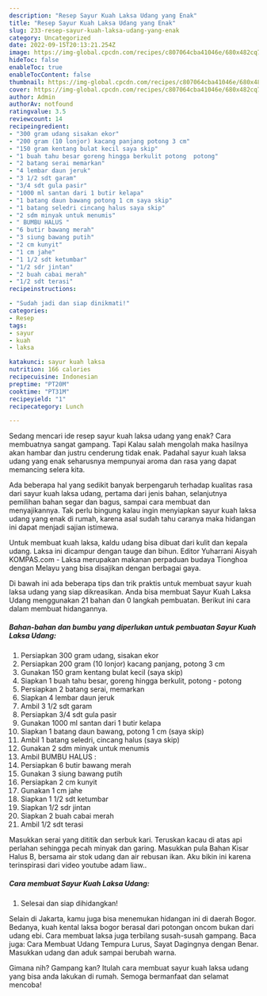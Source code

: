 ```yaml
---
description: "Resep Sayur Kuah Laksa Udang yang Enak"
title: "Resep Sayur Kuah Laksa Udang yang Enak"
slug: 233-resep-sayur-kuah-laksa-udang-yang-enak
category: Uncategorized
date: 2022-09-15T20:13:21.254Z
image: https://img-global.cpcdn.com/recipes/c807064cba41046e/680x482cq70/sayur-kuah-laksa-udang-foto-resep-utama.jpg
hideToc: false
enableToc: true
enableTocContent: false
thumbnail: https://img-global.cpcdn.com/recipes/c807064cba41046e/680x482cq70/sayur-kuah-laksa-udang-foto-resep-utama.jpg
cover: https://img-global.cpcdn.com/recipes/c807064cba41046e/680x482cq70/sayur-kuah-laksa-udang-foto-resep-utama.jpg
author: Admin
authorAv: notfound
ratingvalue: 3.5
reviewcount: 14
recipeingredient:
- "300 gram udang sisakan ekor"
- "200 gram (10 lonjor) kacang panjang potong 3 cm"
- "150 gram kentang bulat kecil saya skip"
- "1 buah tahu besar goreng hingga berkulit potong  potong"
- "2 batang serai memarkan"
- "4 lembar daun jeruk"
- "3 1/2 sdt garam"
- "3/4 sdt gula pasir"
- "1000 ml santan dari 1 butir kelapa"
- "1 batang daun bawang potong 1 cm saya skip"
- "1 batang seledri cincang halus saya skip"
- "2 sdm minyak untuk menumis"
- " BUMBU HALUS "
- "6 butir bawang merah"
- "3 siung bawang putih"
- "2 cm kunyit"
- "1 cm jahe"
- "1 1/2 sdt ketumbar"
- "1/2 sdr jintan"
- "2 buah cabai merah"
- "1/2 sdt terasi"
recipeinstructions:

- "Sudah jadi dan siap dinikmati!"
categories:
- Resep
tags:
- sayur
- kuah
- laksa

katakunci: sayur kuah laksa 
nutrition: 166 calories
recipecuisine: Indonesian
preptime: "PT20M"
cooktime: "PT31M"
recipeyield: "1"
recipecategory: Lunch

---
```



Sedang mencari ide resep sayur kuah laksa udang yang enak? Cara membuatnya sangat gampang. Tapi Kalau salah mengolah maka hasilnya akan hambar dan justru cenderung tidak enak. Padahal sayur kuah laksa udang yang enak seharusnya mempunyai aroma dan rasa yang dapat memancing selera kita.


Ada beberapa hal yang sedikit banyak berpengaruh terhadap kualitas rasa dari sayur kuah laksa udang, pertama dari jenis bahan, selanjutnya pemilihan bahan segar dan bagus, sampai cara membuat dan menyajikannya. Tak perlu bingung kalau ingin menyiapkan sayur kuah laksa udang yang enak di rumah, karena asal sudah tahu caranya maka hidangan ini dapat menjadi sajian istimewa.

Untuk membuat kuah laksa, kaldu udang bisa dibuat dari kulit dan kepala udang. Laksa ini dicampur dengan tauge dan bihun. Editor Yuharrani Aisyah KOMPAS.com - Laksa merupakan makanan perpaduan budaya Tionghoa dengan Melayu yang bisa disajikan dengan berbagai gaya.


Di bawah ini ada beberapa tips dan trik praktis untuk membuat sayur kuah laksa udang yang siap dikreasikan. Anda bisa membuat Sayur Kuah Laksa Udang menggunakan 21 bahan dan 0 langkah pembuatan. Berikut ini cara dalam membuat hidangannya.

<!--inarticleads1-->

##### Bahan-bahan dan bumbu yang diperlukan untuk pembuatan Sayur Kuah Laksa Udang:

1. Persiapkan 300 gram udang, sisakan ekor
1. Persiapkan 200 gram (10 lonjor) kacang panjang, potong 3 cm
1. Gunakan 150 gram kentang bulat kecil (saya skip)
1. Siapkan 1 buah tahu besar, goreng hingga berkulit, potong - potong
1. Persiapkan 2 batang serai, memarkan
1. Siapkan 4 lembar daun jeruk
1. Ambil 3 1/2 sdt garam
1. Persiapkan 3/4 sdt gula pasir
1. Gunakan 1000 ml santan dari 1 butir kelapa
1. Siapkan 1 batang daun bawang, potong 1 cm (saya skip)
1. Ambil 1 batang seledri, cincang halus (saya skip)
1. Gunakan 2 sdm minyak untuk menumis
1. Ambil  BUMBU HALUS :
1. Persiapkan 6 butir bawang merah
1. Gunakan 3 siung bawang putih
1. Persiapkan 2 cm kunyit
1. Gunakan 1 cm jahe
1. Siapkan 1 1/2 sdt ketumbar
1. Siapkan 1/2 sdr jintan
1. Siapkan 2 buah cabai merah
1. Ambil 1/2 sdt terasi


Masukkan serai yang dititik dan serbuk kari. Teruskan kacau di atas api perlahan sehingga pecah minyak dan garing. Masukkan pula Bahan Kisar Halus B, bersama air stok udang dan air rebusan ikan. Aku bikin ini karena terinspirasi dari video youtube adam liaw.. 

<!--inarticleads2-->

##### Cara membuat Sayur Kuah Laksa Udang:


1. Selesai dan siap dihidangkan!

Selain di Jakarta, kamu juga bisa menemukan hidangan ini di daerah Bogor. Bedanya, kuah kental laksa bogor berasal dari potongan oncom bukan dari udang ebi. Cara membuat laksa juga terbilang susah-susah gampang. Baca juga: Cara Membuat Udang Tempura Lurus, Sayat Dagingnya dengan Benar. Masukkan udang dan aduk sampai berubah warna. 

Gimana nih? Gampang kan? Itulah cara membuat sayur kuah laksa udang yang bisa anda lakukan di rumah. Semoga bermanfaat dan selamat mencoba!
